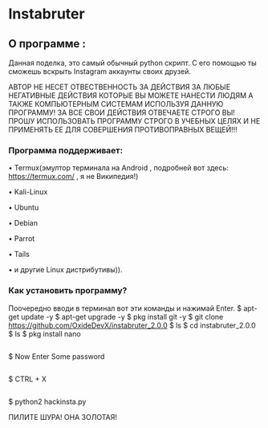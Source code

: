 # Instabruter

## О программе :

Данная поделка, это самый обычный python скрипт. 
С его помощью ты сможешь вскрыть Instagram аккаунты своих друзей.

АВТОР НЕ НЕСЕТ ОТВЕСТВЕННОСТЬ ЗА ДЕЙСТВИЯ ЗА ЛЮБЫЕ НЕГАТИВНЫЕ ДЕЙСТВИЯ КОТОРЫЕ ВЫ МОЖЕТЕ НАНЕСТИ ЛЮДЯМ А ТАКЖЕ КОМПЬЮТЕРНЫМ СИСТЕМАМ ИСПОЛЬЗУЯ ДАННУЮ ПРОГРАММУ!
ЗА ВСЕ СВОИ ДЕЙСТВИЯ ОТВЕЧАЕТЕ СТРОГО ВЫ!
ПРОШУ ИСПОЛЬЗОВАТЬ ПРОГРАММУ СТРОГО В УЧЕБНЫХ ЦЕЛЯХ И НЕ ПРИМЕНЯТЬ ЕЕ ДЛЯ СОВЕРШЕНИЯ ПРОТИВОПРАВНЫХ ВЕЩЕЙ!!!

### Программа поддерживает: 

• Termux(эмултор терминала на Android , подробней вот здесь: https://termux.com/ , я не Википедия!)

• Kali-Linux

• Ubuntu 

• Debian

• Parrot

• Tails 

• и другие Linux дистрибутивы)).

### Как установить программу?

Поочередно вводи в терминал вот эти команды и нажимай Enter.
$ apt-get update -y
$ apt-get upgrade -y
$ pkg install git -y
$ git clone https://github.com/OxideDevX/instabruter_2.0.0
$ ls
$ cd instabruter_2.0.0
$ ls
$ pkg install nano
```
```
$ Now Enter Some password 
```
```
$ CTRL + X
```
```
$ python2 hackinsta.py

ПИЛИТЕ ШУРА! ОНА ЗОЛОТАЯ!
